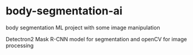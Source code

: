 # body-segmentation-ai
body segmentation ML project with some image manipulation

Detectron2 Mask R-CNN model for segmentation and openCV for image processing
